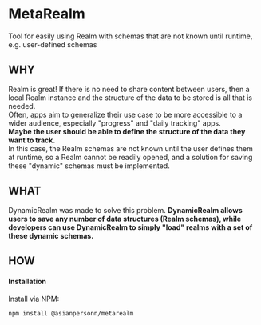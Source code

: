 # MetaRealm

Tool for easily using Realm with schemas that are not known until runtime, e.g. user-defined schemas

## WHY

Realm is great! If there is no need to share content between users, then a local Realm instance and the structure of the data to be stored is all that is needed.\
Often, apps aim to generalize their use case to be more accessible to a wider audience, especially "progress" and "daily tracking" apps.\
<b>Maybe the user should be able to define the structure of the data they want to track.</b>
<br/>
In this case, the Realm schemas are not known until the user defines them at runtime, so a Realm cannot be readily opened, and a solution for saving these "dynamic" schemas must be implemented.

## WHAT

DynamicRealm was made to solve this problem.
<b>DynamicRealm allows users to save any number of data structures (Realm schemas), while developers can use DynamicRealm to simply "load" realms with a set of these dynamic schemas.</b>

## HOW

#### Installation

Install via NPM:

```bash
npm install @asianpersonn/metarealm
```
